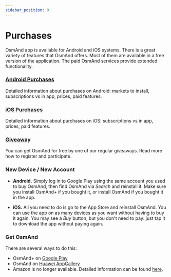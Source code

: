 ```yaml
---
sidebar_position: 9
---
```


# Purchases

OsmAnd app is available for Android and iOS systems. There is a great variety of features that OsmAnd offers. Most of them are available in a free version of the application. The paid OsmAnd services provide extended functionality.

### [Android Purchases](./android.md)

Detailed information about purchases on Android: markets to install, subscriptions vs in app, prices, paid features.

### [iOS Purchases](./ios.md)

Detailed information about purchases on iOS: subscriptions vs in app, prices, paid features.

### [Giveaway](./giveaway.md)

You can get OsmAnd for free by one of our regular giveaways. Read more how to register and participate.

### New Device / New Account

- **Android.** Simply log in to Google Play using the same account you used to buy OsmAnd, then find OsmAnd via *Search* and reinstall it. Make sure you install OsmAnd+ if you bought it, or install OsmAnd if you bought it in the app.

- **iOS.** All you need to do is go to the App Store and reinstall OsmAnd. You can use the app on as many devices as you want without having to buy it again. You may see a *Buy* button, but you don't need to pay: just tap it to download the app without paying again.


### Get OsmAnd

There are several ways to do this:

- OsmAnd+ on [Google Play](https://play.google.com/store/apps/dev?id=8483587772816822023)
- OsmAnd on [Huawei AppGallery](https://appgallery.huawei.com/#/app/C101486545)
- Amazon is no longer available. Detailed information can be found [here](https://osmand.net/docs/user/troubleshooting/purchases_payments#amazon-store-is-closing--what-to-do).
